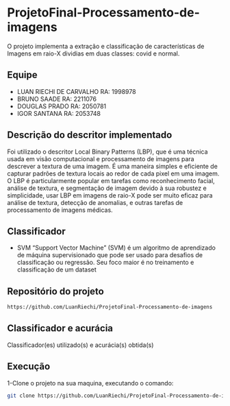 # ProjetoFinal-Processamento-de-imagens
O projeto implementa a extração e classificação de características de Imagens em raio-X dividias em duas classes: covid e normal.
## Equipe
- LUAN RIECHI DE CARVALHO RA: 1998978
- BRUNO SAADE RA: 2211076
- DOUGLAS PRADO RA: 2050781
- IGOR SANTANA RA: 2053748

## Descrição do descritor implementado
Foi utilizado o descritor Local Binary Patterns (LBP), que é uma técnica usada em visão computacional e processamento de imagens para descrever a textura de uma imagem. É uma maneira simples e eficiente de capturar padrões de textura locais ao redor de cada pixel em uma imagem. O LBP é particularmente popular em tarefas como reconhecimento facial, análise de textura, e segmentação de imagem devido à sua robustez e simplicidade, usar LBP em imagens de raio-X pode ser muito eficaz para análise de textura, detecção de anomalias, e outras tarefas de processamento de imagens médicas. 

## Classificador
- SVM 
“Support Vector Machine” (SVM) é um algoritmo de aprendizado de máquina
supervisionado que pode ser usado para desafios de classificação ou regressão.
Seu foco maior é no treinamento e classificação de um dataset

## Repositório do projeto
```bash
https://github.com/LuanRiechi/ProjetoFinal-Processamento-de-imagens
```
## Classificador e acurácia
 Classificador(es) utilizado(s) e acurácia(s) obtida(s)
 
## Execução

1-Clone o projeto na sua maquina, executando o comando:

```bash
git clone https://github.com/LuanRiechi/ProjetoFinal-Processamento-de-imagens
```
